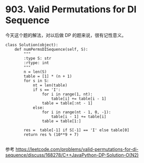 # 903. Valid Permutations for DI Sequence

今天这个题的解法，对以后做 DP 的题来说，很有记性意义。

```
class Solution(object):
    def numPermsDISequence(self, S):
        """
        :type S: str
        :rtype: int
        """
        n = len(S)
        table = [1] * (n + 1)
        for s in S:
            nt = len(table)
            if s == 'I':
                for i in range(1, nt):
                    table[i] += table[i - 1]
                table = table[:nt - 1]
            else:
                for i in range(nt - 1, 0, -1):
                    table[i - 1] += table[i]
                table = table[1:]

        res =  table[-1] if S[-1] == 'I' else table[0]
        return res % (10**9 + 7)


```

参考 https://leetcode.com/problems/valid-permutations-for-di-sequence/discuss/168278/C++JavaPython-DP-Solution-O(N2)
